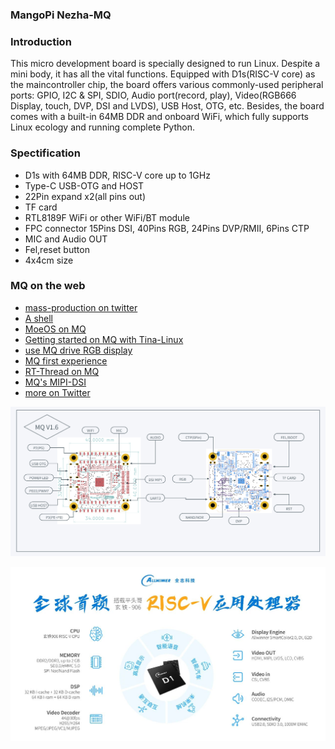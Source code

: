 ### MangoPi Nezha-MQ

### Introduction

This micro development board is specially designed to run Linux. Despite a mini body, it has all the vital functions. Equipped with D1s(RISC-V core) as the maincontroller chip, the board offers various commonly-used peripheral ports: GPIO, I2C & SPI, SDIO, Audio port(record, play), Video(RGB666 Display, touch, DVP, DSI and LVDS), USB Host, OTG, etc. Besides, the board comes with a built-in 64MB DDR and onboard WiFi, which fully supports Linux ecology and running complete Python.


### Spectification
  * D1s with 64MB DDR, RISC-V core up to 1GHz
  * Type-C USB-OTG and HOST
  * 22Pin expand x2(all pins out)
  * TF card
  * RTL8189F WiFi or other WiFi/BT module
  * FPC connector 15Pins DSI, 40Pins RGB, 24Pins DVP/RMII, 6Pins CTP
  * MIC and Audio OUT
  * Fel,reset button
  * 4x4cm size

### MQ on the web
  * [mass-production on twitter]( https://twitter.com/mangopi_sbc/status/1469197984303022080)
  * [A shell](https://twitter.com/mangopi_sbc/status/1472535322605273090)
  * [MoeOS on MQ](https://www.lirui.tech/post/2021/12/MoeOS%E6%90%AC%E5%AE%B6%E5%88%B0Nezha-MQ%E4%B8%8A%E5%95%A6%EF%BC%88D1s%E8%A3%B8%E6%9C%BA%E7%A8%8B%E5%BA%8F%E6%89%A7%E8%A1%8C%EF%BC%89.html)
  * [Getting started on MQ with Tina-Linux](https://whycan.com/t_7575.html)
  * [use MQ drive RGB display](https://blog.csdn.net/qq_34440409/article/details/122021748)
  * [MQ first experience](https://www.neko.ooo/mongopi-mq1-hands-on/)
  * [RT-Thread on MQ](https://bbs.aw-ol.com/topic/908/)
  * [MQ's MIPI-DSI](https://bbs.aw-ol.com/topic/808/)
  * [more on Twitter](https://twitter.com/search?q=mangopi)


![](2.Images/MQV1p6.png)

![](2.Images/aw-d1.png)

